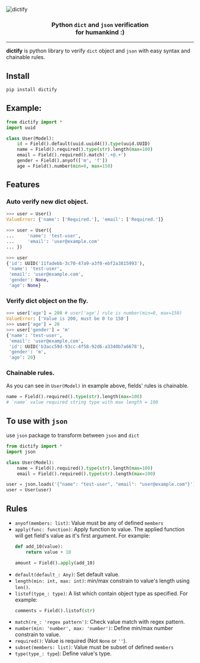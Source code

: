 <img class="center" src="/static/asset/dictify.svg" alt="dictify" style="margin-top: 2rem;">

<h3 style="text-align: center;">Python <code>dict</code> and <code>json</code> verification <br> for humankind :)</h3>

---

**dictify** is python library to verify `dict` object and `json` with easy syntax and chainable rules.

## Install
```bash
pip install dictify
```

## Example:
```python
from dictify import *
import uuid

class User(Model):
    id = Field().default(uuid.uuid4()).type(uuid.UUID)
    name = Field().required().type(str).length(max=100)
    email = Field().required().match('.+@.+')
    gender = Field().anyof(['m', 'f'])
    age = Field().number(min=0, max=150)
```

## Features
### Auto verify new dict object.
```python
>>> user = User()
ValueError: {'name': ['Required.'], 'email': ['Required.']}

>>> user = User({
...     'name': 'test-user',
...     'email': 'user@example.com'
... })

>>> user
{'id': UUID('11fadebb-3c70-47a9-a3f0-ebf2a3815993'),
 'name': 'test-user',
 'email': 'user@example.com',
 'gender': None,
 'age': None}
```

### Verify dict object on the fly.
```python
>>> user['age'] = 200 # user['age'] rule is number(min=0, max=150)
ValueError: ['Value is 200, must be 0 to 150']
>>> user['age'] = 20
>>> user['gender'] = 'm'
{'name': 'test-user',
 'email': 'user@example.com',
 'id': UUID('b3acc59d-93cc-4f58-92d6-a3340b7a6678'),
 'gender': 'm',
 'age': 20}
```

### Chainable rules.
As you can see in `User(Model)` in example above, fields' rules is chainable.
```python
name = Field().required().type(str).length(max=100)
# `name` value required string type with max length = 100
```

## To use with `json`
use `json` package to transform between `json` and `dict`
```python
from dictify import *
import json

class User(Model):
    name = Field().required().type(str).length(max=100)
    email = Field().required().type(str).length(max=100)

user = json.loads('{"name": "test-user", "email": "user@example.com"}')
user = User(user)
```

## Rules
- `anyof(members: list)`: Value must be any of defined `members`
- `apply(func: function)`: Apply function to value. The applied function will get field's value as it's first argument. For example:
    ```python
    def add_10(value):
        return value + 10

    amount = Field().apply(add_10)
    ```
- `default(default_: Any)`: Set default value.
- `length(min: int, max: int)`: min/max constrain to value's length using `len()`.
- `listof(type_: type)`: A list which contain object type as specified. For example:
   ```python
   comments = Field().listof(str)
   ```
- `match(re_: 'regex pattern')`: Check value match with regex pattern.
- `number(min: 'number', max: 'number')`: Define min/max number constrain to value.
- `required()`: Value is required (Not `None` or `''`).
- `subset(members: list)`: Value must be subset of defined `members`
- `type(type_: type`): Define value's type.
